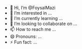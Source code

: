 - 👋 Hi, I’m @FoysalMazi
- 👀 I’m interested in ...
- 🌱 I’m currently learning ...
- 💞️ I’m looking to collaborate on ...
- 📫 How to reach me ...
- 😄 Pronouns: ...
- ⚡ Fun fact: ...

<!---
FoysalMazi/FoysalMazi is a ✨ special ✨ repository because its `README.md` (this file) appears on your GitHub profile.
You can click the Preview link to take a look at your changes.
--->

